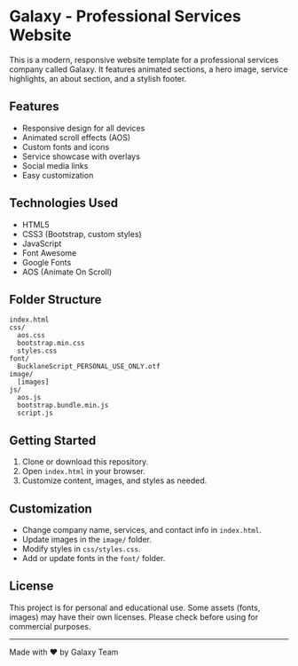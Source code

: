 # Galaxy - Professional Services Website

This is a modern, responsive website template for a professional services company called Galaxy. It features animated sections, a hero image, service highlights, an about section, and a stylish footer.

## Features
- Responsive design for all devices
- Animated scroll effects (AOS)
- Custom fonts and icons
- Service showcase with overlays
- Social media links
- Easy customization

## Technologies Used
- HTML5
- CSS3 (Bootstrap, custom styles)
- JavaScript
- Font Awesome
- Google Fonts
- AOS (Animate On Scroll)

## Folder Structure
```
index.html
css/
  aos.css
  bootstrap.min.css
  styles.css
font/
  BucklaneScript_PERSONAL_USE_ONLY.otf
image/
  [images]
js/
  aos.js
  bootstrap.bundle.min.js
  script.js
```

## Getting Started
1. Clone or download this repository.
2. Open `index.html` in your browser.
3. Customize content, images, and styles as needed.

## Customization
- Change company name, services, and contact info in `index.html`.
- Update images in the `image/` folder.
- Modify styles in `css/styles.css`.
- Add or update fonts in the `font/` folder.

## License
This project is for personal and educational use. Some assets (fonts, images) may have their own licenses. Please check before using for commercial purposes.

---
Made with ❤️ by Galaxy Team
